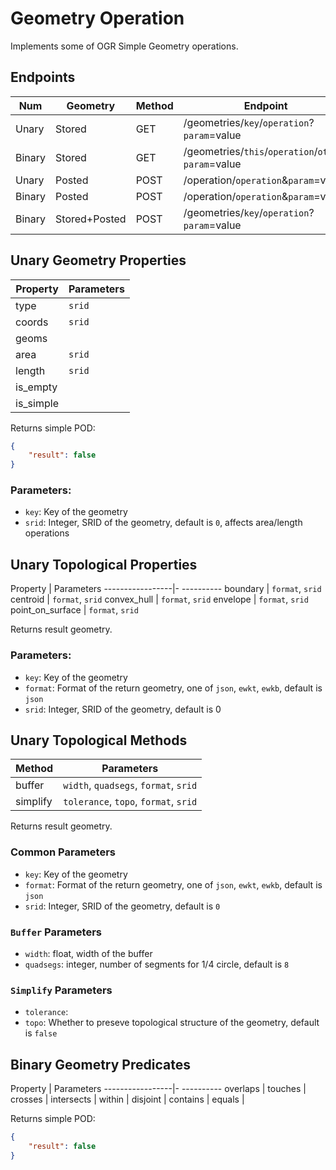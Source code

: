# Geometry Operation

Implements some of OGR Simple Geometry operations.

## Endpoints

Num     | Geometry | Method | Endpoint
--------|----------|--------|-----------
Unary   | Stored   | GET    | /geometries/`key`/`operation`?`param`=value
Binary  | Stored   | GET    | /geometries/`this`/`operation`/`other`?`param`=value
Unary   | Posted   | POST   | /operation/`operation`&`param`=value
Binary  | Posted   | POST   | /operation/`operation`&`param`=value
Binary  | Stored+Posted | POST | /geometries/`key`/`operation`?`param`=value

## Unary Geometry Properties

Property  | Parameters
----------|--------
type      | `srid`
coords    | `srid`
geoms     | 
area      | `srid`
length    | `srid`
is_empty  | 
is_simple | 

Returns simple POD:

``` json
{
    "result": false
}
```
### Parameters:

- `key`: Key of the geometry
- `srid`: Integer, SRID of the geometry, default is `0`, affects area/length operations

## Unary Topological Properties

Property         | Parameters
-----------------|- ----------
boundary         | `format`, `srid`
centroid         | `format`, `srid`
convex_hull      | `format`, `srid`
envelope         | `format`, `srid`
point_on_surface | `format`, `srid`

Returns result geometry.

### Parameters:

- `key`: Key of the geometry
- `format`: Format of the return geometry, one of `json`, `ewkt`, `ewkb`, default is `json`
- `srid`: Integer, SRID of the geometry, default is 0

## Unary Topological Methods

Method           | Parameters
-----------------|-----------
buffer           | `width`, `quadsegs`, `format`, `srid`
simplify         | `tolerance`, `topo`, `format`, `srid`

Returns result geometry.

### Common Parameters

- `key`: Key of the geometry
- `format`: Format of the return geometry, one of `json`, `ewkt`, `ewkb`, default is `json`
- `srid`: Integer, SRID of the geometry, default is `0`

### `Buffer` Parameters
- `width`: float, width of the buffer
- `quadsegs`: integer, number of segments for 1/4 circle, default is `8`

### `Simplify` Parameters
- `tolerance`: 
- `topo`: Whether to preseve topological structure of the geometry, default is `false`

## Binary Geometry Predicates

Property         | Parameters
-----------------|- ----------
overlaps         | 
touches          |
crosses          |
intersects       |
within           |
disjoint         |
contains         |
equals           |

Returns simple POD:

``` json
{
    "result": false
}
```
